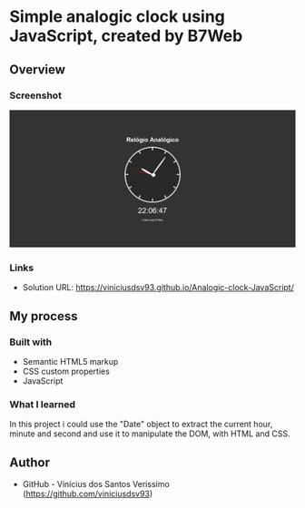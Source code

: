 # Simple analogic clock using JavaScript, created by B7Web

## Overview

### Screenshot

![](./screenshot.png)

### Links

-   Solution URL: https://viniciusdsv93.github.io/Analogic-clock-JavaScript/

## My process

### Built with

-   Semantic HTML5 markup
-   CSS custom properties
-   JavaScript

### What I learned

In this project i could use the "Date" object to extract the current hour, minute and second and use it to manipulate the DOM, with HTML and CSS.

## Author

-   GitHub - Vinícius dos Santos Verissimo (https://github.com/viniciusdsv93)
